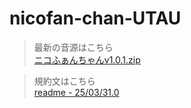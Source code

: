 # nicofan-chan-UTAU
> 最新の音源はこちら <br>
[ニコふぁんちゃんv1.0.1.zip](https://github.com/hoshihuri-eye-mask/nicofan-chan-UTAU/raw/refs/heads/main/ニコふぁんちゃんv1.0.1.zip)

> 規約文はこちら <br>
[readme - 25/03/31.0](https://hoshihuri-eye-mask.github.io/nicofan-chan-UTAU/readme/index.html)
